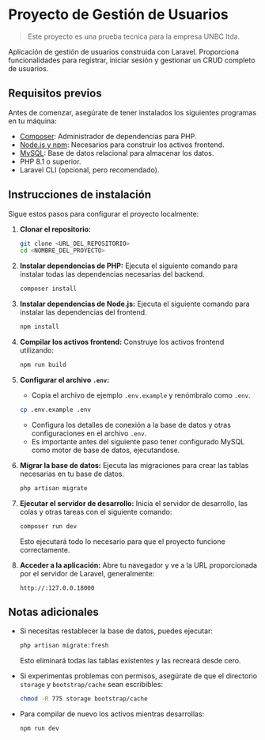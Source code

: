 # Proyecto de Gestión de Usuarios

> Este proyecto es una prueba tecnica para la empresa UNBC ltda.

Aplicación de gestión de usuarios construida con Laravel. Proporciona funcionalidades para registrar, iniciar sesión y gestionar un CRUD completo de usuarios.

## Requisitos previos

Antes de comenzar, asegúrate de tener instalados los siguientes programas en tu máquina:

- [Composer](https://getcomposer.org/): Administrador de dependencias para PHP.
- [Node.js y npm](https://nodejs.org/): Necesarios para construir los activos frontend.
- [MySQL](https://www.mysql.com/): Base de datos relacional para almacenar los datos.
- PHP 8.1 o superior.
- Laravel CLI (opcional, pero recomendado).

## Instrucciones de instalación

Sigue estos pasos para configurar el proyecto localmente:

1. **Clonar el repositorio:**

   ```bash
   git clone <URL_DEL_REPOSITORIO>
   cd <NOMBRE_DEL_PROYECTO>
   ```

2. **Instalar dependencias de PHP:**
   Ejecuta el siguiente comando para instalar todas las dependencias necesarias del backend.

   ```bash
   composer install
   ```

3. **Instalar dependencias de Node.js:**
   Ejecuta el siguiente comando para instalar las dependencias del frontend.

   ```bash
   npm install
   ```

4. **Compilar los activos frontend:**
   Construye los activos frontend utilizando:

   ```bash
   npm run build
   ```

5. **Configurar el archivo ************************`.env`************************:**

   - Copia el archivo de ejemplo `.env.example` y renómbralo como `.env`.

   ```bash
   cp .env.example .env
   ```

   - Configura los detalles de conexión a la base de datos y otras configuraciones en el archivo `.env`.
   - Es importante antes del siguiente paso tener configurado MySQL como motor de base de datos, ejecutandose.

6. **Migrar la base de datos:**
   Ejecuta las migraciones para crear las tablas necesarias en tu base de datos.

   ```bash
   php artisan migrate
   ```

7. **Ejecutar el servidor de desarrollo:**
   Inicia el servidor de desarrollo, las colas y otras tareas con el siguiente comando:

   ```bash
   composer run dev
   ```

   Esto ejecutará todo lo necesario para que el proyecto funcione correctamente.

8. **Acceder a la aplicación:**
   Abre tu navegador y ve a la URL proporcionada por el servidor de Laravel, generalmente:

   ```
   http://:127.0.0.18000
   ```

## Notas adicionales

- Si necesitas restablecer la base de datos, puedes ejecutar:

  ```bash
  php artisan migrate:fresh
  ```

  Esto eliminará todas las tablas existentes y las recreará desde cero.

- Si experimentas problemas con permisos, asegúrate de que el directorio `storage` y `bootstrap/cache` sean escribibles:

  ```bash
  chmod -R 775 storage bootstrap/cache
  ```

- Para compilar de nuevo los activos mientras desarrollas:

  ```bash
  npm run dev
  ```

